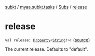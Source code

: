 [subkt](../../index.md) / [myaa.subkt.tasks](../index.md) / [Subs](index.md) / [release](./release.md)

# release

`val release: `[`Property`](https://docs.gradle.org/current/javadoc/org/gradle/api/provider/Property.html)`<`[`String`](https://kotlinlang.org/api/latest/jvm/stdlib/kotlin/-string/index.html)`!>!` [(source)](https://github.com/Myaamori/SubKt/blob/0.1.8/src/main/kotlin/myaa/subkt/tasks/plugin.kt#L362)

The current release. Defaults to "default".

